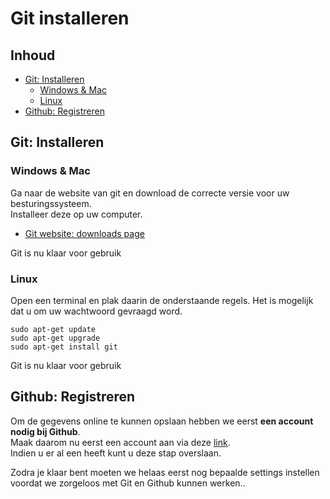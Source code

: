 # Git installeren

## Inhoud
 - [Git: Installeren](#Git-Installeren)
   - [Windows & Mac](#Windows-&-Mac)
   - [Linux](#Linux)
 - [Github: Registreren](#Github-Registreren)

## Git: Installeren
### Windows & Mac
Ga naar de website van git en download de correcte versie voor uw besturingssysteem. \
Installeer deze op uw computer.

 - [Git website: downloads page](https://git-scm.com/downloads)

Git is nu klaar voor gebruik


### Linux
Open een terminal en plak daarin de onderstaande regels. 
Het is mogelijk dat u om uw wachtwoord gevraagd word.

```linux
sudo apt-get update
sudo apt-get upgrade
sudo apt-get install git
```
Git is nu klaar voor gebruik


## Github: Registreren

Om de gegevens online te kunnen opslaan hebben we eerst **een account nodig bij Github**. \
Maak daarom nu eerst een account aan via deze [link](https://github.com/join?source=header-home). \
Indien u er al een heeft kunt u deze stap overslaan.

Zodra je klaar bent moeten we helaas eerst nog bepaalde settings instellen voordat we zorgeloos met Git en Github kunnen werken.. 

